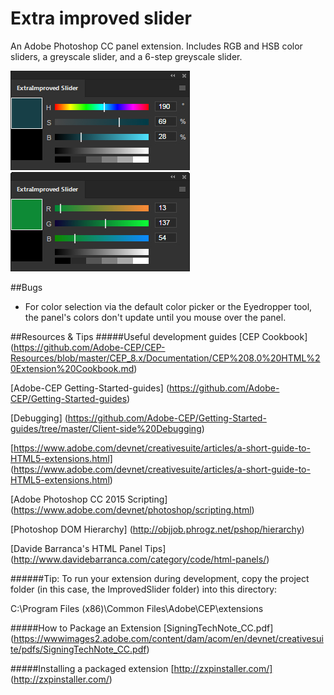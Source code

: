 # Extra improved slider
An Adobe Photoshop CC panel extension. Includes RGB and HSB color sliders, a greyscale slider, and a 6-step greyscale slider.

![HSB screenshot](https://github.com/dustymethod/improved-slider/blob/master/resources/screenshotHSB.jpg "HSB screenshot")
![RGB screenshot](https://github.com/dustymethod/improved-slider/blob/master/resources/screenshotRGB.jpg "RGB screenshot")

##Bugs
- For color selection via the default color picker or the Eyedropper tool, the panel's colors don't update until you mouse over the panel.

##Resources & Tips
#####Useful development guides
[CEP Cookbook] (https://github.com/Adobe-CEP/CEP-Resources/blob/master/CEP_8.x/Documentation/CEP%208.0%20HTML%20Extension%20Cookbook.md)

[Adobe-CEP Getting-Started-guides] (https://github.com/Adobe-CEP/Getting-Started-guides)

[Debugging] (https://github.com/Adobe-CEP/Getting-Started-guides/tree/master/Client-side%20Debugging)

[https://www.adobe.com/devnet/creativesuite/articles/a-short-guide-to-HTML5-extensions.html] (https://www.adobe.com/devnet/creativesuite/articles/a-short-guide-to-HTML5-extensions.html)

[Adobe Photoshop CC 2015 Scripting] (https://www.adobe.com/devnet/photoshop/scripting.html)

[Photoshop DOM Hierarchy] (http://objjob.phrogz.net/pshop/hierarchy)

[Davide Barranca's HTML Panel Tips] (http://www.davidebarranca.com/category/code/html-panels/)

######Tip:
To run your extension during development, copy the project folder (in this case, the ImprovedSlider folder) into this directory:

C:\Program Files (x86)\Common Files\Adobe\CEP\extensions

#####How to Package an Extension
[SigningTechNote\_CC.pdf] (https://wwwimages2.adobe.com/content/dam/acom/en/devnet/creativesuite/pdfs/SigningTechNote_CC.pdf)

#####Installing a packaged extension
[http://zxpinstaller.com/] (http://zxpinstaller.com/)


